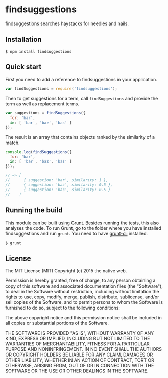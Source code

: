# findsuggestions

findsuggestions searches haystacks for needles and nails.

## Installation

    $ npm install findsuggestions

## Quick start

First you need to add a reference to findsuggestions in your application.

```javascript
var findSuggestions = require('findsuggestions');
```

Then to get suggestions for a term, call `findSuggestions` and provide the term as well as replacement terms.

```javascript
var suggestions = findSuggestions({
  for: 'bar',
  in: [ 'bar', 'baz', 'bas' ]
});
```

The result is an array that contains objects ranked by the similarity of a match.

```javascript
console.log(findSuggestions({
  for: 'bar',
  in: [ 'bar', 'baz', 'bas' ]
}));

// => [
//      { suggestion: 'bar', similarity: 1 },
//      { suggestion: 'baz', similarity: 0.5 },
//      { suggestion: 'bas', similarity: 0.5 }
//    ]
```

## Running the build

This module can be built using [Grunt](http://gruntjs.com/). Besides running the tests, this also analyses the code. To run Grunt, go to the folder where you have installed findsuggestions and run `grunt`. You need to have [grunt-cli](https://github.com/gruntjs/grunt-cli) installed.

    $ grunt

## License

The MIT License (MIT)
Copyright (c) 2015 the native web.

Permission is hereby granted, free of charge, to any person obtaining a copy of this software and associated documentation files (the "Software"), to deal in the Software without restriction, including without limitation the rights to use, copy, modify, merge, publish, distribute, sublicense, and/or sell copies of the Software, and to permit persons to whom the Software is furnished to do so, subject to the following conditions:

The above copyright notice and this permission notice shall be included in all copies or substantial portions of the Software.

THE SOFTWARE IS PROVIDED "AS IS", WITHOUT WARRANTY OF ANY KIND, EXPRESS OR IMPLIED, INCLUDING BUT NOT LIMITED TO THE WARRANTIES OF MERCHANTABILITY, FITNESS FOR A PARTICULAR PURPOSE AND NONINFRINGEMENT. IN NO EVENT SHALL THE AUTHORS OR COPYRIGHT HOLDERS BE LIABLE FOR ANY CLAIM, DAMAGES OR OTHER LIABILITY, WHETHER IN AN ACTION OF CONTRACT, TORT OR OTHERWISE, ARISING FROM, OUT OF OR IN CONNECTION WITH THE SOFTWARE OR THE USE OR OTHER DEALINGS IN THE SOFTWARE.
